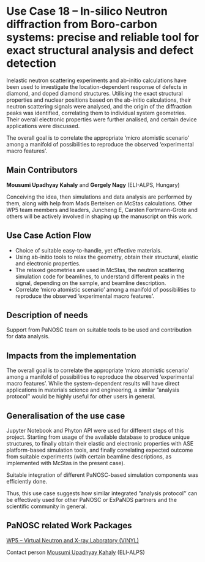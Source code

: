 Use Case 18 – In-silico Neutron diffraction from Boro-carbon systems: precise and reliable tool for exact structural analysis and defect detection
=========================================================	
Inelastic neutron scattering experiments and ab-initio calculations have been used to investigate the location-dependent response of defects in diamond, and doped diamond structures. Utilising the exact structural properties and nuclear positions based on the ab-initio calculations, their neutron scattering signals were analysed, and the origin of the diffraction peaks was identified, correlating them to individual system geometries. Their overall electronic properties were further analised, and certain device applications were discussed.

The overall goal is to correlate the appropriate ‘micro atomistic scenario’ among a manifold of possibilities to reproduce the observed ‘experimental macro features’.

Main Contributors
------
**Mousumi Upadhyay Kahaly** and **Gergely Nagy** (ELI-ALPS, Hungary)

Conceiving the idea, then simulations and data analysis are performed by them, along with help from Mads Bertelsen on McStas calculations. Other WP5 team members and leaders, Juncheng E, Carsten Fortmann-Grote and others will be actively involved in shaping up the manuscript on this work.

Use Case Action Flow
------
* Choice of suitable easy-to-handle, yet effective materials.
* Using ab-initio tools to relax the geometry, obtain their structural, elastic and electronic properties.
* The relaxed geometries are used in McStas, the neutron scattering simulation code for beamlines, to understand different peaks in the signal, depending on the sample, and beamline description.
* Correlate ‘micro atomistic scenario’ among a manifold of possibilities to reproduce the observed ‘experimental macro features’.

Description of needs
------
Support from PaNOSC team on suitable tools to be used and contribution for data analysis.

Impacts from the implementation
------
The overall goal is to correlate the appropriate ‘micro atomistic scenario’ among a manifold of possibilities to reproduce the observed ‘experimental macro features’.
While the system-dependent results will have direct applications in materials science and engineering, a similar ”analysis protocol’’ would be highly useful for other users in general.

Generalisation of the use case
------
Jupyter Notebook and Phyton API were used for different steps of this project. Starting from usage of the available database to produce unique structures, to finally obtain their elastic and electronic properties with ASE platform-based simulation tools, and finally correlating expected outcome from suitable experiments (with certain beamline descriptions, as implemented with McStas in the present case).

Suitable integration of different PaNOSC-based simulation components was efficiently done.

Thus, this use case suggests how similar integrated ”analysis protocol’’ can be effectively used for other PaNOSC or ExPaNDS partners and the scientific community in general.

PaNOSC related Work Packages
------
[WP5 – Virtual Neutron and X-ray Laboratory (VINYL)](https://www.panosc.eu/work-packages/work-package-5-virtual-neutron-and-x-ray-laboratory-vinyl/)

Contact person
[Mousumi Upadhyay Kahaly](mailto:mousumi.upadhyaykahaly@eli-alps.hu) (ELI-ALPS)
